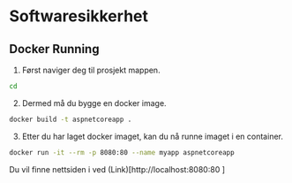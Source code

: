 # Softwaresikkerhet

## Docker Running

1. Først naviger deg til prosjekt mappen.
```bash
cd
```
2. Dermed må du bygge en docker image.
```bash
docker build -t aspnetcoreapp .
```
3. Etter du har laget docker imaget, kan du nå runne imaget i en container.
```bash
docker run -it --rm -p 8080:80 --name myapp aspnetcoreapp
```

Du vil finne nettsiden i ved (Link)[http://localhost:8080:80
] 
